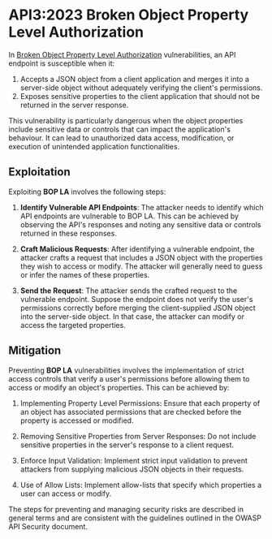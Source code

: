 # API3:2023 Broken Object Property Level Authorization

In [Broken Object Property Level Authorization](https://github.com/OWASP/API-Security/blob/master/2023/en/src/0xa3-broken-object-property-level-authorization.md) vulnerabilities, an API endpoint is susceptible when it:

1. Accepts a JSON object from a client application and merges it into a server-side object without adequately verifying the client's permissions.
2. Exposes sensitive properties to the client application that should not be returned in the server response.

This vulnerability is particularly dangerous when the object properties include sensitive data or controls that can impact the application's behaviour. It can lead to unauthorized data access, modification, or execution of unintended application functionalities.

## Exploitation

Exploiting **BOP LA** involves the following steps:

1. **Identify Vulnerable API Endpoints**: The attacker needs to identify which API endpoints are vulnerable to BOP LA. This can be achieved by observing the API's responses and noting any sensitive data or controls returned in these responses.

2. **Craft Malicious Requests**: After identifying a vulnerable endpoint, the attacker crafts a request that includes a JSON object with the properties they wish to access or modify. The attacker will generally need to guess or infer the names of these properties.

3. **Send the Request**: The attacker sends the crafted request to the vulnerable endpoint. Suppose the endpoint does not verify the user's permissions correctly before merging the client-supplied JSON object into the server-side object. In that case, the attacker can modify or access the targeted properties.

## Mitigation

Preventing **BOP LA** vulnerabilities involves the implementation of strict access controls that verify a user's permissions before allowing them to access or modify an object's properties. This can be achieved by:

1. Implementing Property Level Permissions: Ensure that each property of an object has associated permissions that are checked before the property is accessed or modified.

2. Removing Sensitive Properties from Server Responses: Do not include sensitive properties in the server's response to a client request.

3. Enforce Input Validation: Implement strict input validation to prevent attackers from supplying malicious JSON objects in their requests.

4. Use of Allow Lists: Implement allow-lists that specify which properties a user can access or modify.

The steps for preventing and managing security risks are described in general terms and are consistent with the guidelines outlined in the OWASP API Security document.
